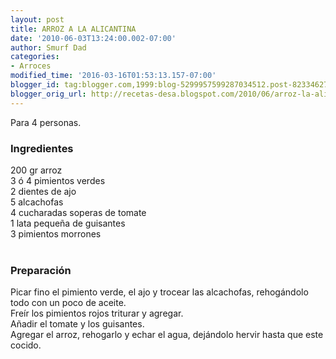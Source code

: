 ```yaml
---
layout: post
title: ARROZ A LA ALICANTINA
date: '2010-06-03T13:24:00.002-07:00'
author: Smurf Dad
categories:
- Arroces
modified_time: '2016-03-16T01:53:13.157-07:00'
blogger_id: tag:blogger.com,1999:blog-5299957599287034512.post-8233462721898787802
blogger_orig_url: http://recetas-desa.blogspot.com/2010/06/arroz-la-alicantina.html
---
```


Para 4 personas.<br /><h3>Ingredientes</h3>200 gr arroz<br />3 ó 4 pimientos verdes<br />2 dientes de ajo<br />5 alcachofas<br />4 cucharadas soperas de tomate<br />1 lata pequeña de guisantes<br />3 pimientos morrones<br /><br /><h3>Preparación</h3>Picar fino el pimiento verde, el ajo y trocear las alcachofas, rehogándolo todo con un poco de aceite.<br />Freír los pimientos rojos triturar y agregar.<br />Añadir el tomate y los guisantes.<br />Agregar el arroz, rehogarlo y echar el agua, dejándolo hervir hasta que este cocido.